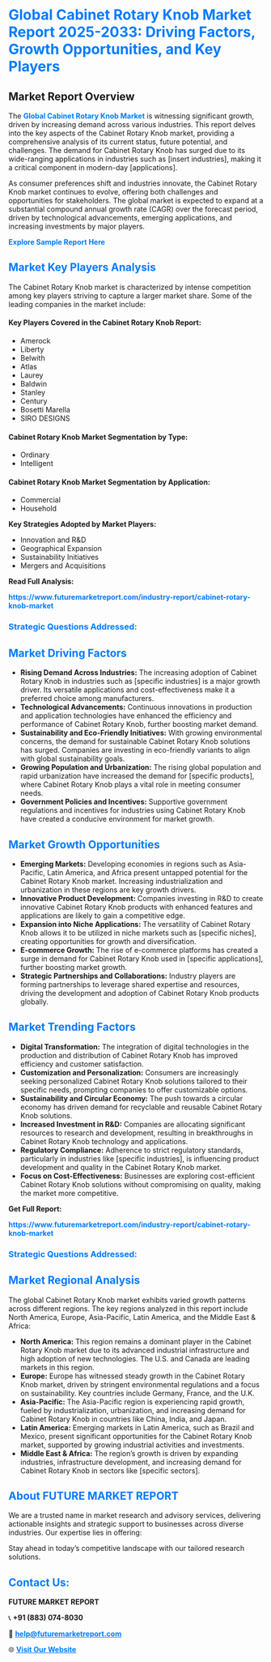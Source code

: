 <h1 style="color: #007BFF;">Global Cabinet Rotary Knob Market Report 2025-2033: Driving Factors, Growth Opportunities, and Key Players</h1>

<section id="overview">
<h2>Market Report Overview</h2>
<p>The <a href="https://www.futuremarketreport.com/industry-report/cabinet-rotary-knob-market" style="color: #007BFF; text-decoration: none;"><strong>Global Cabinet Rotary Knob Market</strong></a> is witnessing significant growth, driven by increasing demand across various industries. This report delves into the key aspects of the Cabinet Rotary Knob market, providing a comprehensive analysis of its current status, future potential, and challenges. The demand for Cabinet Rotary Knob has surged due to its wide-ranging applications in industries such as [insert industries], making it a critical component in modern-day [applications].</p>
<p>As consumer preferences shift and industries innovate, the Cabinet Rotary Knob market continues to evolve, offering both challenges and opportunities for stakeholders. The global market is expected to expand at a substantial compound annual growth rate (CAGR) over the forecast period, driven by technological advancements, emerging applications, and increasing investments by major players.</p>
</section>

<section id="overview">
<p><a href="https://www.futuremarketreport.com/request-sample/reportId=75543" style="color: #007BFF; text-decoration: none;"><strong>Explore Sample Report Here</strong></a></p>
</section>

<section id="key-players">
<h2 style="color: #007BFF;">Market Key Players Analysis</h2>
<p>The Cabinet Rotary Knob market is characterized by intense competition among key players striving to capture a larger market share. Some of the leading companies in the market include:</p>
<h4>Key Players Covered in the Cabinet Rotary Knob Report:</h4>
<ul><li>Amerock</li><li>Liberty</li><li>Belwith</li><li>Atlas</li><li>Laurey</li><li>Baldwin</li><li>Stanley</li><li>Century</li><li>Bosetti Marella</li><li>SIRO DESIGNS</li></ul>
<h4>Cabinet Rotary Knob Market Segmentation by Type:</h4>
<ul><li>Ordinary</li><li>Intelligent</li></ul>

<h4>Cabinet Rotary Knob Market Segmentation by Application:</h4>
<ul><li>Commercial</li><li>Household</li></ul>
<p><strong>Key Strategies Adopted by Market Players:</strong></p>
<ul>
<li>Innovation and R&D</li>
<li>Geographical Expansion</li>
<li>Sustainability Initiatives</li>
<li>Mergers and Acquisitions</li>
</ul>
</section>

<section>
<p><strong>Read Full Analysis: </strong></p><a href="https://www.futuremarketreport.com/industry-report/cabinet-rotary-knob-market" style="color: #007BFF; text-decoration: none;"><strong>https://www.futuremarketreport.com/industry-report/cabinet-rotary-knob-market</strong></a>
<h3 style="color: #007BFF;">Strategic Questions Addressed:</h3>
</section>

<section id="driving-factors">
<h2 style="color: #007BFF;">Market Driving Factors</h2>
<ul>
<li><strong>Rising Demand Across Industries:</strong> The increasing adoption of Cabinet Rotary Knob in industries such as [specific industries] is a major growth driver. Its versatile applications and cost-effectiveness make it a preferred choice among manufacturers.</li>
<li><strong>Technological Advancements:</strong> Continuous innovations in production and application technologies have enhanced the efficiency and performance of Cabinet Rotary Knob, further boosting market demand.</li>
<li><strong>Sustainability and Eco-Friendly Initiatives:</strong> With growing environmental concerns, the demand for sustainable Cabinet Rotary Knob solutions has surged. Companies are investing in eco-friendly variants to align with global sustainability goals.</li>
<li><strong>Growing Population and Urbanization:</strong> The rising global population and rapid urbanization have increased the demand for [specific products], where Cabinet Rotary Knob plays a vital role in meeting consumer needs.</li>
<li><strong>Government Policies and Incentives:</strong> Supportive government regulations and incentives for industries using Cabinet Rotary Knob have created a conducive environment for market growth.</li>
</ul>
</section>

<section id="growth-opportunities">
<h2 style="color: #007BFF;">Market Growth Opportunities</h2>
<ul>
<li><strong>Emerging Markets:</strong> Developing economies in regions such as Asia-Pacific, Latin America, and Africa present untapped potential for the Cabinet Rotary Knob market. Increasing industrialization and urbanization in these regions are key growth drivers.</li>
<li><strong>Innovative Product Development:</strong> Companies investing in R&D to create innovative Cabinet Rotary Knob products with enhanced features and applications are likely to gain a competitive edge.</li>
<li><strong>Expansion into Niche Applications:</strong> The versatility of Cabinet Rotary Knob allows it to be utilized in niche markets such as [specific niches], creating opportunities for growth and diversification.</li>
<li><strong>E-commerce Growth:</strong> The rise of e-commerce platforms has created a surge in demand for Cabinet Rotary Knob used in [specific applications], further boosting market growth.</li>
<li><strong>Strategic Partnerships and Collaborations:</strong> Industry players are forming partnerships to leverage shared expertise and resources, driving the development and adoption of Cabinet Rotary Knob products globally.</li>
</ul>
</section>

<section id="trending-factors">
<h2 style="color: #007BFF;">Market Trending Factors</h2>
<ul>
<li><strong>Digital Transformation:</strong> The integration of digital technologies in the production and distribution of Cabinet Rotary Knob has improved efficiency and customer satisfaction.</li>
<li><strong>Customization and Personalization:</strong> Consumers are increasingly seeking personalized Cabinet Rotary Knob solutions tailored to their specific needs, prompting companies to offer customizable options.</li>
<li><strong>Sustainability and Circular Economy:</strong> The push towards a circular economy has driven demand for recyclable and reusable Cabinet Rotary Knob solutions.</li>
<li><strong>Increased Investment in R&D:</strong> Companies are allocating significant resources to research and development, resulting in breakthroughs in Cabinet Rotary Knob technology and applications.</li>
<li><strong>Regulatory Compliance:</strong> Adherence to strict regulatory standards, particularly in industries like [specific industries], is influencing product development and quality in the Cabinet Rotary Knob market.</li>
<li><strong>Focus on Cost-Effectiveness:</strong> Businesses are exploring cost-efficient Cabinet Rotary Knob solutions without compromising on quality, making the market more competitive.</li>
</ul>
</section>

<section>
<p><strong>Get Full Report: </strong></p><a href="https://www.futuremarketreport.com/industry-report/cabinet-rotary-knob-market" style="color: #007BFF; text-decoration: none;"><strong>https://www.futuremarketreport.com/industry-report/cabinet-rotary-knob-market</strong></a>
<h3 style="color: #007BFF;">Strategic Questions Addressed:</h3>
</section>


<section id="regional-analysis">
<h2 style="color: #007BFF;">Market Regional Analysis</h2>
<p>The global Cabinet Rotary Knob market exhibits varied growth patterns across different regions. The key regions analyzed in this report include North America, Europe, Asia-Pacific, Latin America, and the Middle East & Africa:</p>
<ul>
<li><strong>North America:</strong> This region remains a dominant player in the Cabinet Rotary Knob market due to its advanced industrial infrastructure and high adoption of new technologies. The U.S. and Canada are leading markets in this region.</li>
<li><strong>Europe:</strong> Europe has witnessed steady growth in the Cabinet Rotary Knob market, driven by stringent environmental regulations and a focus on sustainability. Key countries include Germany, France, and the U.K.</li>
<li><strong>Asia-Pacific:</strong> The Asia-Pacific region is experiencing rapid growth, fueled by industrialization, urbanization, and increasing demand for Cabinet Rotary Knob in countries like China, India, and Japan.</li>
<li><strong>Latin America:</strong> Emerging markets in Latin America, such as Brazil and Mexico, present significant opportunities for the Cabinet Rotary Knob market, supported by growing industrial activities and investments.</li>
<li><strong>Middle East & Africa:</strong> The region’s growth is driven by expanding industries, infrastructure development, and increasing demand for Cabinet Rotary Knob in sectors like [specific sectors].</li>
</ul>
</section>

<footer>
<h2 style="color: #007BFF;">About FUTURE MARKET REPORT</h2>
<p>We are a trusted name in market research and advisory services, delivering actionable insights and strategic support to businesses across diverse industries. Our expertise lies in offering:</p>

<p>Stay ahead in today’s competitive landscape with our tailored research solutions.</p>

<h2 style="color: #007BFF;">Contact Us:</h2>
<p><strong>FUTURE MARKET REPORT</strong></p>
<p>📞 <strong>+91 (883) 074-8030</strong></p>
<p>📧 <strong><a href="mailto:help@futuremarketreport.com" style="color: #007BFF;">help@futuremarketreport.com</a></strong></p>
<p>🌐 <strong><a href="https://www.futuremarketreport.com/" style="color: #007BFF;">Visit Our Website</a></strong></p>
</footer>